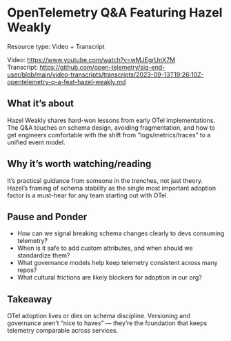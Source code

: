 # OpenTelemetry Q&A Featuring Hazel Weakly

Resource type: Video + Transcript

Video: https://www.youtube.com/watch?v=wMJEgrUnX7M  
Transcript: https://github.com/open-telemetry/sig-end-user/blob/main/video-transcripts/transcripts/2023-09-13T19:26:10Z-opentelemetry-q-a-feat-hazel-weakly.md

## What it’s about

Hazel Weakly shares hard-won lessons from early OTel implementations. The Q&A touches on schema design, avoiding fragmentation, and how to get engineers comfortable with the shift from “logs/metrics/traces” to a unified event model.

## Why it’s worth watching/reading

It’s practical guidance from someone in the trenches, not just theory. Hazel’s framing of schema stability as the single most important adoption factor is a must-hear for any team starting out with OTel.

## Pause and Ponder

- How can we signal breaking schema changes clearly to devs consuming telemetry?  
- When is it safe to add custom attributes, and when should we standardize them?  
- What governance models help keep telemetry consistent across many repos?  
- What cultural frictions are likely blockers for adoption in our org?  

## Takeaway

OTel adoption lives or dies on schema discipline. Versioning and governance aren’t “nice to haves” — they’re the foundation that keeps telemetry comparable across services.